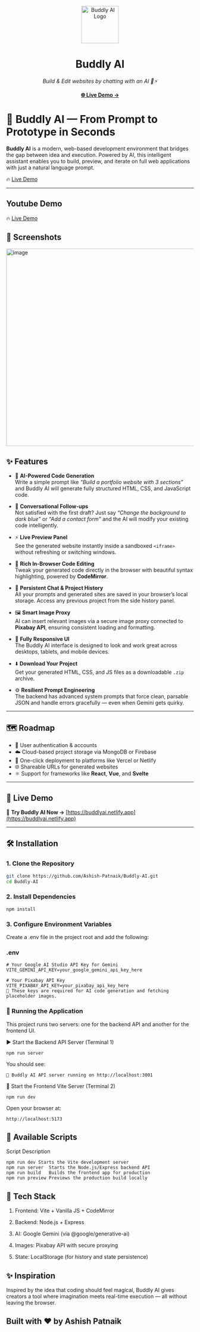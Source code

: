 <p align="center">
  <img width="100" height="100" alt="Buddly AI Logo" src="https://github.com/user-attachments/assets/89a8f4e2-f8af-4a1c-863d-5e0bce7b77ad" />
</p>

<h1 align="center">Buddly AI</h1>
<p align="center"><em>Build & Edit websites by chatting with an AI 🤖⚡</em></p>

<p align="center">
  <a href="https://buddlyai.netlify.app"><strong>🌐 Live Demo →</strong></a>
</p>


# 🌟 Buddly AI — From Prompt to Prototype in Seconds

**Buddly AI** is a modern, web-based development environment that bridges the gap between idea and execution. Powered by AI, this intelligent assistant enables you to build, preview, and iterate on full web applications with just a natural language prompt.

🔥 [Live Demo](https://buddlyai.netlify.app/)

---

## Youtube Demo

🔥 [Live Demo](https://youtu.be/8_ge6l-V088)


## 📸 Screenshots
<img width="1360" height="530" alt="image" src="https://github.com/user-attachments/assets/e57e0d31-8132-4b53-a63a-07c86f6ca482" />



## ✨ Features

- 🤖 **AI-Powered Code Generation**  
  Write a simple prompt like _“Build a portfolio website with 3 sections”_ and Buddly AI will generate fully structured HTML, CSS, and JavaScript code.

- 💬 **Conversational Follow-ups**  
  Not satisfied with the first draft? Just say _“Change the background to dark blue”_ or _“Add a contact form”_ and the AI will modify your existing code intelligently.

- ⚡ **Live Preview Panel**  
  See the generated website instantly inside a sandboxed `<iframe>` without refreshing or switching windows.

- 📝 **Rich In-Browser Code Editing**  
  Tweak your generated code directly in the browser with beautiful syntax highlighting, powered by **CodeMirror**.

- 💾 **Persistent Chat & Project History**  
  All your prompts and generated sites are saved in your browser’s local storage. Access any previous project from the side history panel.

- 🖼️ **Smart Image Proxy**  
  AI can insert relevant images via a secure image proxy connected to **Pixabay API**, ensuring consistent loading and formatting.

- 📱 **Fully Responsive UI**  
  The Buddly AI interface is designed to look and work great across desktops, tablets, and mobile devices.

- ⬇️ **Download Your Project**  
  Get your generated HTML, CSS, and JS files as a downloadable `.zip` archive.

- ⚙️ **Resilient Prompt Engineering**  
  The backend has advanced system prompts that force clean, parsable JSON and handle errors gracefully — even when Gemini gets quirky.

---

## 🗺️ Roadmap

- 🔐 User authentication & accounts
- ☁️ Cloud-based project storage via MongoDB or Firebase
- 🚀 One-click deployment to platforms like Vercel or Netlify
- 🌐 Shareable URLs for generated websites
- ⚛️ Support for frameworks like **React**, **Vue**, and **Svelte**

---

## 🚀 Live Demo

🔗 **Try Buddly AI Now →** [https://buddlyai.netlify.app](https://buddlyai.netlify.app)

---

## 🛠️ Installation

### 1. Clone the Repository

```bash
git clone https://github.com/Ashish-Patnaik/Buddly-AI.git
cd Buddly-AI
```

### 2. Install Dependencies
```
npm install
```
### 3. Configure Environment Variables
Create a .env file in the project root and add the following:

### .env
```
# Your Google AI Studio API Key for Gemini
VITE_GEMINI_API_KEY=your_google_gemini_api_key_here

# Your Pixabay API Key
VITE_PIXABAY_API_KEY=your_pixabay_api_key_here
🔐 These keys are required for AI code generation and fetching placeholder images.
```

### 🧪 Running the Application
This project runs two servers: one for the backend API and another for the frontend UI.

▶️ Start the Backend API Server (Terminal 1)
```
npm run server
```
You should see:
```
🤖 Buddly AI API server running on http://localhost:3001
```

🧭 Start the Frontend Vite Server (Terminal 2)
```
npm run dev
```
Open your browser at:
```
http://localhost:5173
```

## 🔧 Available Scripts
Script	Description
```
npm run dev	Starts the Vite development server
npm run server	Starts the Node.js/Express backend API
npm run build	Builds the frontend app for production
npm run preview	Previews the production build locally
```

## 📁 Tech Stack
1. Frontend: Vite + Vanilla JS + CodeMirror

2. Backend: Node.js + Express

3. AI: Google Gemini (via @google/generative-ai)

4. Images: Pixabay API with secure proxying

5. State: LocalStorage (for history and state persistence)


## ✨ Inspiration
Inspired by the idea that coding should feel magical, Buddly AI gives creators a tool where imagination meets real-time execution — all without leaving the browser.

Built with ❤️ by Ashish Patnaik
---
